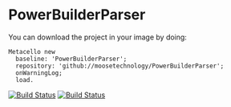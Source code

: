 # PowerBuilderParser

You can download the project in your image by doing:

```st
Metacello new
  baseline: 'PowerBuilderParser';
  repository: 'github://moosetechnology/PowerBuilderParser';
  onWarningLog;
  load.
```

[![Build Status](https://travis-ci.org/moosetechnology/PowerBuilderParser.svg?branch=master)](https://travis-ci.org/moosetechnology/PowerBuilderParser)
[![Build Status](https://ci.inria.fr/pharo-contribution/job/PowerbuilderParser/badge/icon)](https://ci.inria.fr/pharo-contribution/job/PowerbuilderParser/)
